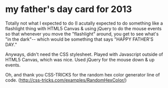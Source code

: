 my father's day card for 2013
====

Totally not what I expected to do (I acutally expected to do something like a 
flashlight thing with HTML5 Canvas & using jQuery to do the mouse events so that
whenever you move the "flashlight" around, you get to see what's "in the dark"--
which would be something that says "HAPPY FATHER'S DAY." 


Anyways, didn't need the CSS stylesheet. Played with Javascript outside of 
HTML5 Canvas, which was nice. Used jQuery for the mouse down & up events.

Oh, and thank you CSS-TRICKS for the random hex color generator line of code. (http://css-tricks.com/examples/RandomHexColor/)

